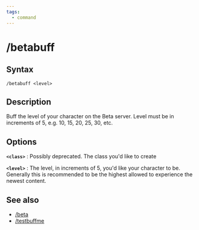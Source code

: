 ```yaml
---
tags:
  - command
---
```


# /betabuff

## Syntax

<!--cmd-syntax-start-->
```eqcommand
/betabuff <level>
```
<!--cmd-syntax-end-->

## Description

<!--cmd-desc-start-->
Buff the level of your character on the Beta server. Level must be in increments of 5, e.g. 10, 15, 20, 25, 30, etc.
<!--cmd-desc-end-->

## Options

**`<class>`**
:   Possibly deprecated. The class you'd like to create

**`<level>`**
:   The level, in increments of 5, you'd like your character to be. Generally this is recommended to be the highest allowed to experience the newest content.

## See also

- [/beta](cmd-beta.md)
- [/testbuffme](cmd-testbuffme.md)
